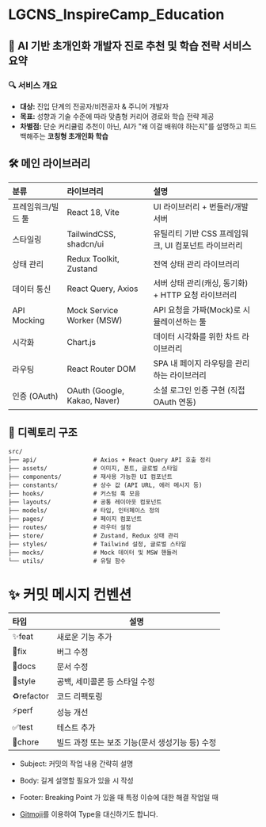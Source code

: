 # LGCNS_InspireCamp_Education

## 🧠 **AI 기반 초개인화 개발자 진로 추천 및 학습 전략 서비스 요약**

### 🔍 서비스 개요

- **대상:** 진입 단계의 전공자/비전공자 & 주니어 개발자
- **목표:** 성향과 기술 수준에 따라 맞춤형 커리어 경로와 학습 전략 제공
- **차별점:** 단순 커리큘럼 추천이 아닌, AI가 "왜 이걸 배워야 하는지"를 설명하고 피드백해주는 **코칭형 초개인화 학습**

## 🛠 메인 라이브러리

| 분류 | 라이브러리 | 설명 |
| :--- | :--- | :--- |
| 프레임워크/빌드 툴 | React 18, Vite | UI 라이브러리 + 번들러/개발서버 |
| 스타일링 | TailwindCSS, shadcn/ui | 유틸리티 기반 CSS 프레임워크, UI 컴포넌트 라이브러리 |
| 상태 관리 | Redux Toolkit, Zustand | 전역 상태 관리 라이브러리 |
| 데이터 통신 | React Query, Axios | 서버 상태 관리(캐싱, 동기화) + HTTP 요청 라이브러리 |
| API Mocking | Mock Service Worker (MSW) | API 요청을 가짜(Mock)로 시뮬레이션하는 툴 |
| 시각화 | Chart.js | 데이터 시각화를 위한 차트 라이브러리 |
| 라우팅 | React Router DOM | SPA 내 페이지 라우팅을 관리하는 라이브러리 |
| 인증 (OAuth) | OAuth (Google, Kakao, Naver) | 소셜 로그인 인증 구현 (직접 OAuth 연동) |


## 📂 디렉토리 구조
```
src/
├── api/                # Axios + React Query API 호출 정리
├── assets/             # 이미지, 폰트, 글로벌 스타일
├── components/         # 재사용 가능한 UI 컴포넌트
├── constants/          # 상수 값 (API URL, 에러 메시지 등)
├── hooks/              # 커스텀 훅 모음
├── layouts/            # 공통 레이아웃 컴포넌트
├── models/             # 타입, 인터페이스 정의
├── pages/              # 페이지 컴포넌트
├── routes/             # 라우터 설정
├── store/              # Zustand, Redux 상태 관리
├── styles/             # Tailwind 설정, 글로벌 스타일
├── mocks/              # Mock 데이터 및 MSW 핸들러
└── utils/              # 유틸 함수
```
# ✨ 커밋 메시지 컨벤션

| 타입 | 설명 |
| :- | - |
| ✨feat | 새로운 기능 추가 |  
| 🐛fix | 버그 수정 |  
| 📝docs | 문서 수정 |  
| 💄style | 공백, 세미콜론 등 스타일 수정 |  
| ♻️refactor | 코드 리팩토링 |  
| ⚡️perf | 성능 개선 | 
| ✅test | 테스트 추가 | 
| 👷chore | 빌드 과정 또는 보조 기능(문서 생성기능 등) 수정 | 

* Subject: 
커밋의 작업 내용 간략히 설명

* Body: 
길게 설명할 필요가 있을 시 작성

* Footer: 
Breaking Point 가 있을 때
특정 이슈에 대한 해결 작업일 때

* [Gitmoji](https://gitmoji.dev/)를 이용하여 Type을 대신하기도 합니다.

